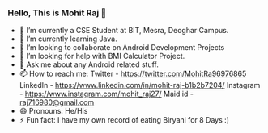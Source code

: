 ### Hello, This is  Mohit Raj 👋


- 🔭 I’m currently  a CSE Student at BIT, Mesra, Deoghar Campus.
- 🌱 I’m currently learning Java.
- 👯 I’m looking to collaborate on Android Development Projects
- 🤔 I’m looking for help with BMI Calculator Project.
- 💬 Ask me about  any Android related stuff.
- 📫 How to reach me: Twitter - https://twitter.com/MohitRa96976865 LinkedIn - https://www.linkedin.com/in/mohit-raj-b1b2b7204/
Instagram - https://www.instagram.com/mohit_raj27/ Maid id - raj716980@gmail.com
- 😄 Pronouns: He/His
- ⚡ Fun fact: I have my own record of eating Biryani for 8 Days :)

